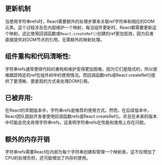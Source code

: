 ## 更新机制
当使用字符串refs时，React需要额外的处理步骤来关联ref字符串和相应的DOM元素。这个过程涉及在内部维护一个映射，每当组件更新时，React都需要更新这个映射。这比使用回调函数或`React.createRef()`创建的ref更加低效，因为后者直接提供对DOM节点的引用，无需额外的映射处理。

## 组件重构和代码清晰性:
字符串refs通常使得代码的重构和维护变得更加困难。因为它们是隐式的，所以很难跟踪特定的ref在组件树中的使用情况。而回调函数refs或React.createRef()提供了更清晰、更直观的方式来处理DOM引用。

## 已被弃用:
在React的早期版本中，字符串refs是推荐的使用方式。然而，在后续版本中，React团队鼓励开发者使用回调函数refs或React.createRef()，并且在未来的版本中可能会完全弃用字符串refs。这表明字符串refs在性能和使用上存在问题。

## 额外的内存开销
字符串refs需要React在内部为每个字符串创建和管理一个映射表。这不仅增加了CPU的处理负担，还可能增加了内存的使用。



